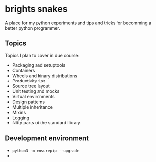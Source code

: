# brights snakes

A place for my python experiments and tips and tricks for becomming a better python programmer.

## Topics

Topics I plan to cover in due course:

- Packaging and setuptools
- Containers
- Wheels and binary distributions
- Productivity tips
- Source tree layout
- Unit testing and mocks
- Virtual environments
- Design patterns
- Multiple inheritance
- Mixins
- Logging
- Nifty parts of the standard library

## Development environment

- `python3 -m ensurepip --upgrade`
-
